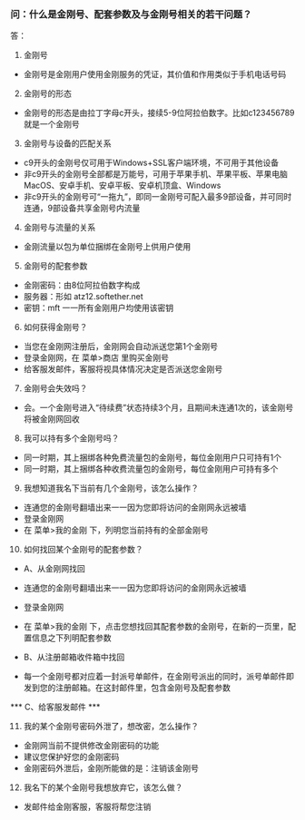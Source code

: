 ### 问：什么是金刚号、配套参数及与金刚号相关的若干问题？
答：
1. 金刚号
- 金刚号是金刚用户使用金刚服务的凭证，其价值和作用类似于手机电话号码

2. 金刚号的形态
- 金刚号的形态是由拉丁字母c开头，接续5-9位阿拉伯数字。比如c123456789就是一个金刚号

3. 金刚号与设备的匹配关系
- c9开头的金刚号仅可用于Windows+SSL客户端环境，不可用于其他设备
- 非c9开头的金刚号全部都是万能号，可用于苹果手机、苹果平板、苹果电脑MacOS、安卓手机、安卓平板、安卓机顶盒、Windows
- 非c9开头的金刚号可“一拖九”，即同一金刚号可配入最多9部设备，并可同时连通，9部设备共享金刚号内流量

4. 金刚号与流量的关系
- 金刚流量以包为单位捆绑在金刚号上供用户使用

5. 金刚号的配套参数
- 金刚密码：由8位阿拉伯数字构成
- 服务器：形如 atz12.softether.net
- 密钥：mft 一一所有金刚用户均使用该密钥

6. 如何获得金刚号？
- 当您在金刚网注册后，金刚网会自动派送您第1个金刚号
- 登录金刚网，在 菜单>商店 里购买金刚号
- 给客服发邮件，客服将视具体情况决定是否派送您金刚号

7. 金刚号会失效吗？
- 会。一个金刚号进入“待续费”状态持续3个月，且期间未连通1次的，该金刚号将被金刚网回收

8. 我可以持有多个金刚号吗？
- 同一时期，其上捆绑各种免费流量包的金刚号，每位金刚用户只可持有1个
- 同一时期，其上捆绑各种收费流量包的金刚号，每位金刚用户可持有多个

9. 我想知道我名下当前有几个金刚号，该怎么操作？
- 连通您的金刚号翻墙出来一一因为您即将访问的金刚网永远被墙
- 登录金刚网
- 在 菜单>我的金刚 下，列明您当前持有的全部金刚号

10. 如何找回某个金刚号的配套参数？

- A、从金刚网找回
- 连通您的金刚号翻墙出来一一因为您即将访问的金刚网永远被墙
- 登录金刚网
- 在 菜单>我的金刚 下，点击您想找回其配套参数的金刚号，在新的一页里，配置信息之下列明配套参数

- B、从注册邮箱收件箱中找回
- 每一个金刚号都对应着一封派号单邮件，在金刚号派出的同时，派号单邮件即发到您的注册邮箱。在这封邮件里，包含金刚号及配套参数

***     C、给客服发邮件 ***

11. 我的某个金刚号密码外泄了，想改密，怎么操作？

- 金刚网当前不提供修改金刚密码的功能
- 建议您保护好您的金刚密码
- 金刚密码外泄后，金刚所能做的是：注销该金刚号

12. 我名下的某个金刚号我想放弃它，该怎么做？

- 发邮件给金刚客服，客服将帮您注销

